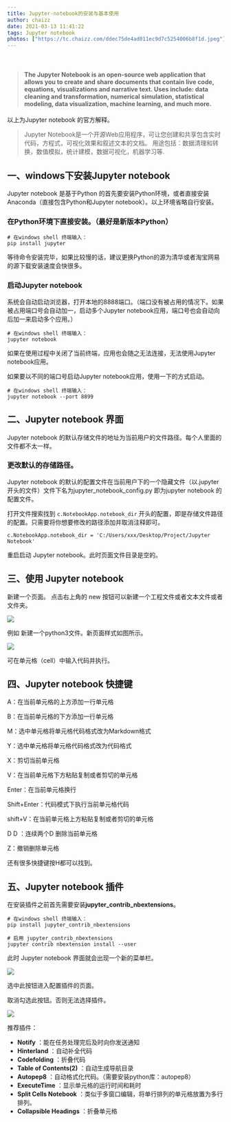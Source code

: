 ```yaml
---
title: Jupyter-notebook的安装与基本使用
author: chaizz
date: 2021-03-13 11:41:22
tags: Jupyter notebook
photos: ["https://tc.chaizz.com/ddec75de4ad011ec9d7c5254006b8f1d.jpeg"]
---
```


​              

<!--more-->

> #### The Jupyter Notebook is an open-source web application that allows you to create and share documents that contain live code, equations, visualizations and narrative text. Uses include: data cleaning and transformation, numerical simulation, statistical modeling, data visualization, machine learning, and much more.

以上为Jupyter notebook 的官方解释。

> Jupyter Notebook是一个开源Web应用程序，可让您创建和共享包含实时代码，方程式，可视化效果和叙述文本的文档。 用途包括：数据清理和转换，数值模拟，统计建模，数据可视化，机器学习等.



## 一、windows下安装Jupyter notebook

Jupyter notebook 是基于Python 的首先要安装Python环境，或者直接安装Anaconda（直接包含Python和Jupyter notebook）。以上环境省略自行安装。

### 在Python环境下直接安装。（最好是新版本Python）

```shell
# 在windows shell 终端输入：
pip install jupyter
```

等待命令安装完毕，如果比较慢的话，建议更换Python的源为清华或者淘宝网易的源下载安装速度会快很多。

### 启动Jupyter notebook 

系统会自动启动浏览器，打开本地的8888端口。（端口没有被占用的情况下。如果被占用端口号会自动加一，启动多个Jupyter notebook应用，端口号也会自动向后加一来启动多个应用。）

```shell
# 在windows shell 终端输入：
jupyter notebook 
```

如果在使用过程中关闭了当前终端，应用也会随之无法连接，无法使用Jupyter notebook应用。



如果要以不同的端口号启动Jupyter notebook应用，使用一下的方式启动。

```shell
# 在windows shell 终端输入：
jupyter notebook --port 8899
```

## 二、Jupyter notebook 界面

Jupyter notebook 的默认存储文件的地址为当前用户的文件路径。每个人里面的文件都不太一样。

### 更改默认的存储路径。

Jupyter notebook  的默认的配置文件在当前用户下的一个隐藏文件（以.jupyter开头的文件）文件下名为jupyter_notebook_config.py 即为jupyter notebook 的配置文件。

打开文件搜索找到 `c.NotebookApp.notebook_dir` 开头的配置，即是存储文件路径的配置。只需要将你想要修改的路径添加并取消注释即可。

```
c.NotebookApp.notebook_dir = 'C:/Users/xxx/Desktop/Project/Jupyter Notebook'
```

重启启动 Jupyter notebook。此时页面文件目录是空的。

## 三、使用 Jupyter notebook

新建一个页面。 点击右上角的 new 按钮可以新建一个工程文件或者文本文件或者文件夹。

![](https://tc.chaizz.com/717fe24c4ade11ec9d7c5254006b8f1d.png)

例如 新建一个python3文件。新页面样式如图所示。

![](https://tc.chaizz.com/7fcf69304ade11ec9d7c5254006b8f1d.png)

可在单元格（cell）中输入代码并执行。

## 四、Jupyter notebook 快捷键

A：在当前单元格的上方添加一行单元格

B：在当前单元格的下方添加一行单元格

M：选中单元格将单元格代码格式改为Markdown格式

Y：选中单元格将单元格代码格式改为代码格式

X：剪切当前单元格

V：在当前单元格下方粘贴复制或者剪切的单元格

Enter：在当前单元格换行

Shift+Enter：代码模式下执行当前单元格代码

shift+V：在当前单元格上方粘贴复制或者剪切的单元格

D D ：连续两个D 删除当前单元格

Z：撤销删除单元格

还有很多快捷键按H都可以找到。

## 五、Jupyter notebook 插件

在安装插件之前首先需要安装**jupyter_contrib_nbextensions**。

```shell
# 在windows shell 终端输入：
pip install jupyter_contrib_nbextensions

# 启用 jupyter_contrib_nbextensions
jupyter contrib nbextension install --user
```

此时 Jupyter notebook 界面就会出现一个新的菜单栏。

![](https://tc.chaizz.com/8a881e4e4ade11ec9d7c5254006b8f1d.png)

选中此按钮进入配置插件的页面。

取消勾选此按钮。否则无法选择插件。

![](https://tc.chaizz.com/941816a84ade11ec9d7c5254006b8f1d.png)

推荐插件：

- **Notify** ：能在任务处理完后及时向你发送通知
- **Hinterland** ：自动补全代码
- **Codefolding**  ：折叠代码
- **Table of Contents(2)**  ：自动生成导航目录
- **Autopep8** ：自动格式化代码。（需要安装python库：autopep8）
- **ExecuteTime** ：显示单元格的运行时间和耗时 
- **Split Cells Notebook** ：类似于多窗口编辑，将单行排列的单元格放置为多行排列。
- **Collapsible Headings** ：折叠单元格